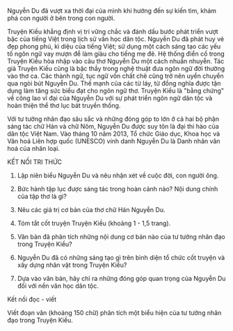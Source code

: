 Nguyễn Du đã vượt xa thời đại của mình khi hướng đến sự kiến tìm, khám phá con người ở bên trong con người.

Truyện Kiều khẳng định vị trí vững chắc và đánh dấu bước phát triển vượt bậc của tiếng Việt trong lịch sử văn học dân tộc. Nguyễn Du đã phát huy vẻ đẹp phong phú, kì diệu của tiếng Việt; sử dụng một cách sáng tạo các yếu tố ngôn ngữ vay mượn để làm giàu cho tiếng mẹ đẻ. Hệ thống điển cố trong Truyện Kiều hòa nhập vào câu thơ Nguyễn Du một cách nhuần nhuyễn. Tác giả Truyện Kiều cũng là bậc thầy trong nghệ thuật đưa ngôn ngữ đời thường vào thơ ca. Các thành ngữ, tục ngữ vốn chất chẽ cũng trở nên uyển chuyển qua ngòi bút Nguyễn Du. Thế mạnh của các từ láy, từ đồng nghĩa được tận dụng làm tăng sức biểu đạt cho ngôn ngữ thơ. Truyện Kiều là "bằng chứng" về công lao vĩ đại của Nguyễn Du với sự phát triển ngôn ngữ dân tộc và hoàn thiện thể thơ lục bát truyền thống.

Với tư tưởng nhân đạo sâu sắc và những đóng góp to lớn ở cả hai bộ phận sáng tác chữ Hán và chữ Nôm, Nguyễn Du được suy tôn là đại thi hào của dân tộc Việt Nam. Vào tháng 10 năm 2013, Tổ chức Giáo dục, Khoa học và Văn hoá Liên hợp quốc (UNESCO) vinh danh Nguyễn Du là Danh nhân văn hoá của nhân loại.

KẾT NỐI TRI THỨC

1. Lập niên biểu Nguyễn Du và nêu nhận xét về cuộc đời, con người ông.

2. Bức hành tập lục được sáng tác trong hoàn cảnh nào? Nội dung chính của tập thơ là gì?

3. Nêu các giá trị cơ bản của thơ chữ Hán Nguyễn Du.

4. Tóm tắt cốt truyện Truyện Kiều (khoảng 1 - 1,5 trang).

5. Văn bản đã phân tích những nội dung cơ bản nào của tư tưởng nhân đạo trong Truyện Kiều?

6. Nguyễn Du đã có những sáng tạo gì trên bình diện tổ chức cốt truyện và xây dựng nhân vật trong Truyện Kiều?

7. Dựa vào văn bản, hãy chỉ ra những đóng góp quan trọng của Nguyễn Du đối với nền văn học dân tộc.

Kết nối đọc - viết

Viết đoạn văn (khoảng 150 chữ) phân tích một biểu hiện của tư tưởng nhân đạo trong Truyện Kiều.